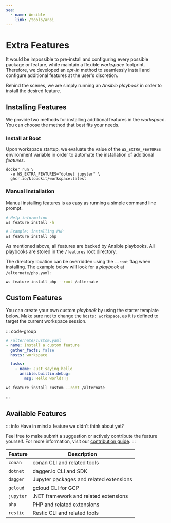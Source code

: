 ```yaml
---
see:
  - name: Ansible
    link: /tools/ansi
---
```


# Extra Features

It would be impossible to pre-install and configuring every possible package or feature,
while maintain a flexible *workspace* footprint.
Therefore, we developed an *opt-in* method to seamlessly install and configure additional
features at the user's discretion.

Behind the scenes, we are simply running an *Ansible playbook* in order to install the
desired feature.

## Installing Features

We provide two methods for installing additional features in the *workspace*.
You can choose the method that best fits your needs.

### Install at Boot

Upon workspace startup, we evaluate the value of the `WS_EXTRA_FEATURES` environment
variable in order to automate the installation of additional *features*.

```sh{2}
docker run \
  -e WS_EXTRA_FEATURES="dotnet jupyter" \
  ghcr.io/kloudkit/workspace:latest
```

### Manual Installation

Manual installing features is as easy as running a simple command line prompt.

```sh
# Help information
ws feature install -h

# Example: installing PHP
ws feature install php
```

As mentioned above, all features are backed by Ansible playbooks.
All playbooks are stored in the `/features` root directory.

The directory location can be overridden using the `--root` flag when installing.
The example below will look for a *playbook* at `/alternate/php.yaml`:

```sh
ws feature install php --root /alternate
```

## Custom Features

You can create your own custom *playbook* by using the starter template below.
Make sure not to change the `hosts: workspace`, as it is defined to target the current
workspace session.

::: code-group

```yaml [playbook]
# /alternate/custom.yaml
- name: Install a custom feature
  gather_facts: false
  hosts: workspace

  tasks:
    - name: Just saying hello
      ansible.builtin.debug:
        msg: Hello world! 👋
```

```sh [install]
ws feature install custom --root /alternate
```

:::

## Available Features

::: info
Have in mind a feature we didn't think about yet?

Feel free to make submit a suggestion or actively contribute the feature yourself.
For more information, visit our [contribution guide](/contribute/).
:::

| Feature   | Description                             |
| --------- | --------------------------------------- |
| `conan`   | conan CLI and related tools             |
| `dotnet`  | dagger.io CLI and SDK                   |
| `dagger`  | Jupyter packages and related extensions |
| `gcloud`  | gcloud CLI for GCP                      |
| `jupyter` | .NET framework and related extensions   |
| `php`     | PHP and related extensions              |
| `restic`  | Restic CLI and related tools            |
